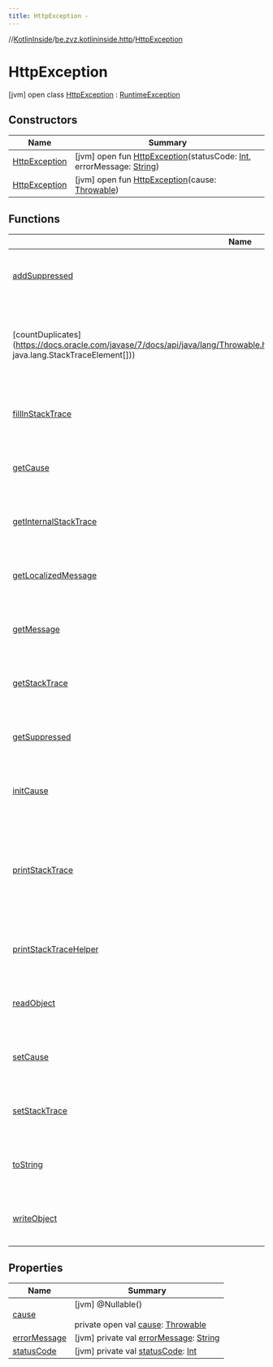 ```yaml
---
title: HttpException -
---
```

//[KotlinInside](../../index.md)/[be.zvz.kotlininside.http](../index.md)/[HttpException](index.md)



# HttpException  
 [jvm] open class [HttpException](index.md) : [RuntimeException](https://docs.oracle.com/javase/7/docs/api/java/lang/RuntimeException.html)   


## Constructors  
  
|  Name|  Summary| 
|---|---|
| [HttpException](-http-exception.md)|  [jvm] open fun [HttpException](-http-exception.md)(statusCode: [Int](https://kotlinlang.org/api/latest/jvm/stdlib/kotlin/-int/index.html), errorMessage: [String](https://docs.oracle.com/javase/7/docs/api/java/lang/String.html))   <br>
| [HttpException](-http-exception.md)|  [jvm] open fun [HttpException](-http-exception.md)(cause: [Throwable](https://docs.oracle.com/javase/7/docs/api/java/lang/Throwable.html))   <br>


## Functions  
  
|  Name|  Summary| 
|---|---|
| [addSuppressed](https://docs.oracle.com/javase/7/docs/api/java/lang/Throwable.html#addSuppressed(java.lang.Throwable))| [jvm]  <br>Content  <br>fun [addSuppressed](https://docs.oracle.com/javase/7/docs/api/java/lang/Throwable.html#addSuppressed(java.lang.Throwable))(exception: [Throwable](https://docs.oracle.com/javase/7/docs/api/java/lang/Throwable.html))  <br><br><br>
| [countDuplicates](https://docs.oracle.com/javase/7/docs/api/java/lang/Throwable.html#countDuplicates(java.lang.StackTraceElement[], java.lang.StackTraceElement[]))| [jvm]  <br>Content  <br>open fun [countDuplicates](https://docs.oracle.com/javase/7/docs/api/java/lang/Throwable.html#countDuplicates(java.lang.StackTraceElement[], java.lang.StackTraceElement[]))(currentStack: [Array](https://kotlinlang.org/api/latest/jvm/stdlib/kotlin/-array/index.html)<[StackTraceElement](https://docs.oracle.com/javase/7/docs/api/java/lang/StackTraceElement.html)>, parentStack: [Array](https://kotlinlang.org/api/latest/jvm/stdlib/kotlin/-array/index.html)<[StackTraceElement](https://docs.oracle.com/javase/7/docs/api/java/lang/StackTraceElement.html)>): [Int](https://kotlinlang.org/api/latest/jvm/stdlib/kotlin/-int/index.html)  <br><br><br>
| [fillInStackTrace](https://docs.oracle.com/javase/7/docs/api/java/lang/Throwable.html#fillInStackTrace())| [jvm]  <br>Content  <br>open fun [fillInStackTrace](https://docs.oracle.com/javase/7/docs/api/java/lang/Throwable.html#fillInStackTrace())(): [Throwable](https://docs.oracle.com/javase/7/docs/api/java/lang/Throwable.html)  <br><br><br>
| [getCause](https://docs.oracle.com/javase/7/docs/api/java/lang/Throwable.html#getCause())| [jvm]  <br>Content  <br>open fun [getCause](https://docs.oracle.com/javase/7/docs/api/java/lang/Throwable.html#getCause())(): [Throwable](https://docs.oracle.com/javase/7/docs/api/java/lang/Throwable.html)  <br><br><br>
| [getInternalStackTrace](https://docs.oracle.com/javase/7/docs/api/java/lang/Throwable.html#getInternalStackTrace())| [jvm]  <br>Content  <br>open fun [getInternalStackTrace](https://docs.oracle.com/javase/7/docs/api/java/lang/Throwable.html#getInternalStackTrace())(): [Array](https://kotlinlang.org/api/latest/jvm/stdlib/kotlin/-array/index.html)<[StackTraceElement](https://docs.oracle.com/javase/7/docs/api/java/lang/StackTraceElement.html)>  <br><br><br>
| [getLocalizedMessage](https://docs.oracle.com/javase/7/docs/api/java/lang/Throwable.html#getLocalizedMessage())| [jvm]  <br>Content  <br>open fun [getLocalizedMessage](https://docs.oracle.com/javase/7/docs/api/java/lang/Throwable.html#getLocalizedMessage())(): [String](https://docs.oracle.com/javase/7/docs/api/java/lang/String.html)  <br><br><br>
| [getMessage](https://docs.oracle.com/javase/7/docs/api/java/lang/Throwable.html#getMessage())| [jvm]  <br>Content  <br>open fun [getMessage](https://docs.oracle.com/javase/7/docs/api/java/lang/Throwable.html#getMessage())(): [String](https://docs.oracle.com/javase/7/docs/api/java/lang/String.html)  <br><br><br>
| [getStackTrace](https://docs.oracle.com/javase/7/docs/api/java/lang/Throwable.html#getStackTrace())| [jvm]  <br>Content  <br>open fun [getStackTrace](https://docs.oracle.com/javase/7/docs/api/java/lang/Throwable.html#getStackTrace())(): [Array](https://kotlinlang.org/api/latest/jvm/stdlib/kotlin/-array/index.html)<[StackTraceElement](https://docs.oracle.com/javase/7/docs/api/java/lang/StackTraceElement.html)>  <br><br><br>
| [getSuppressed](https://docs.oracle.com/javase/7/docs/api/java/lang/Throwable.html#getSuppressed())| [jvm]  <br>Content  <br>fun [getSuppressed](https://docs.oracle.com/javase/7/docs/api/java/lang/Throwable.html#getSuppressed())(): [Array](https://kotlinlang.org/api/latest/jvm/stdlib/kotlin/-array/index.html)<[Throwable](https://docs.oracle.com/javase/7/docs/api/java/lang/Throwable.html)>  <br><br><br>
| [initCause](https://docs.oracle.com/javase/7/docs/api/java/lang/Throwable.html#initCause(java.lang.Throwable))| [jvm]  <br>Content  <br>open fun [initCause](https://docs.oracle.com/javase/7/docs/api/java/lang/Throwable.html#initCause(java.lang.Throwable))(throwable: [Throwable](https://docs.oracle.com/javase/7/docs/api/java/lang/Throwable.html)): [Throwable](https://docs.oracle.com/javase/7/docs/api/java/lang/Throwable.html)  <br><br><br>
| [printStackTrace](https://docs.oracle.com/javase/7/docs/api/java/lang/Throwable.html#printStackTrace())| [jvm]  <br>Content  <br>open fun [printStackTrace](https://docs.oracle.com/javase/7/docs/api/java/lang/Throwable.html#printStackTrace())()  <br>open fun [printStackTrace](https://docs.oracle.com/javase/7/docs/api/java/lang/Throwable.html#printStackTrace(java.lang.Appendable, java.lang.StackTraceElement[], int, boolean, java.util.Set&lt;java.lang.Throwable&gt;))(err: [Appendable](https://docs.oracle.com/javase/7/docs/api/java/lang/Appendable.html), parentStack: [Array](https://kotlinlang.org/api/latest/jvm/stdlib/kotlin/-array/index.html)<[StackTraceElement](https://docs.oracle.com/javase/7/docs/api/java/lang/StackTraceElement.html)>, indents: [Int](https://kotlinlang.org/api/latest/jvm/stdlib/kotlin/-int/index.html), suppressed: [Boolean](https://kotlinlang.org/api/latest/jvm/stdlib/kotlin/-boolean/index.html), exceptionChainSet: [Set](https://docs.oracle.com/javase/7/docs/api/java/util/Set.html)<[Throwable](https://docs.oracle.com/javase/7/docs/api/java/lang/Throwable.html)>): [Array](https://kotlinlang.org/api/latest/jvm/stdlib/kotlin/-array/index.html)<[StackTraceElement](https://docs.oracle.com/javase/7/docs/api/java/lang/StackTraceElement.html)>  <br><br><br>
| [printStackTraceHelper](https://docs.oracle.com/javase/7/docs/api/java/lang/Throwable.html#printStackTraceHelper(java.lang.Appendable))| [jvm]  <br>Content  <br>open fun [printStackTraceHelper](https://docs.oracle.com/javase/7/docs/api/java/lang/Throwable.html#printStackTraceHelper(java.lang.Appendable))(appendable: [Appendable](https://docs.oracle.com/javase/7/docs/api/java/lang/Appendable.html))  <br><br><br>
| [readObject](https://docs.oracle.com/javase/7/docs/api/java/lang/Throwable.html#readObject(java.io.ObjectInputStream))| [jvm]  <br>Content  <br>open fun [readObject](https://docs.oracle.com/javase/7/docs/api/java/lang/Throwable.html#readObject(java.io.ObjectInputStream))(s: [ObjectInputStream](https://docs.oracle.com/javase/7/docs/api/java/io/ObjectInputStream.html))  <br><br><br>
| [setCause](https://docs.oracle.com/javase/7/docs/api/java/lang/Throwable.html#setCause(java.lang.Throwable))| [jvm]  <br>Content  <br>open fun [setCause](https://docs.oracle.com/javase/7/docs/api/java/lang/Throwable.html#setCause(java.lang.Throwable))(throwable: [Throwable](https://docs.oracle.com/javase/7/docs/api/java/lang/Throwable.html)): [Throwable](https://docs.oracle.com/javase/7/docs/api/java/lang/Throwable.html)  <br><br><br>
| [setStackTrace](https://docs.oracle.com/javase/7/docs/api/java/lang/Throwable.html#setStackTrace(java.lang.StackTraceElement[]))| [jvm]  <br>Content  <br>open fun [setStackTrace](https://docs.oracle.com/javase/7/docs/api/java/lang/Throwable.html#setStackTrace(java.lang.StackTraceElement[]))(trace: [Array](https://kotlinlang.org/api/latest/jvm/stdlib/kotlin/-array/index.html)<[StackTraceElement](https://docs.oracle.com/javase/7/docs/api/java/lang/StackTraceElement.html)>)  <br><br><br>
| [toString](https://docs.oracle.com/javase/7/docs/api/java/lang/Throwable.html#toString())| [jvm]  <br>Content  <br>open fun [toString](https://docs.oracle.com/javase/7/docs/api/java/lang/Throwable.html#toString())(): [String](https://docs.oracle.com/javase/7/docs/api/java/lang/String.html)  <br><br><br>
| [writeObject](https://docs.oracle.com/javase/7/docs/api/java/lang/Throwable.html#writeObject(java.io.ObjectOutputStream))| [jvm]  <br>Content  <br>open fun [writeObject](https://docs.oracle.com/javase/7/docs/api/java/lang/Throwable.html#writeObject(java.io.ObjectOutputStream))(s: [ObjectOutputStream](https://docs.oracle.com/javase/7/docs/api/java/io/ObjectOutputStream.html))  <br><br><br>


## Properties  
  
|  Name|  Summary| 
|---|---|
| [cause](index.md#be.zvz.kotlininside.http/HttpException/cause/#/PointingToDeclaration/)|  [jvm] @Nullable()  <br>  <br>private open val [cause](index.md#be.zvz.kotlininside.http/HttpException/cause/#/PointingToDeclaration/): [Throwable](https://docs.oracle.com/javase/7/docs/api/java/lang/Throwable.html)   <br>
| [errorMessage](index.md#be.zvz.kotlininside.http/HttpException/errorMessage/#/PointingToDeclaration/)|  [jvm] private val [errorMessage](index.md#be.zvz.kotlininside.http/HttpException/errorMessage/#/PointingToDeclaration/): [String](https://docs.oracle.com/javase/7/docs/api/java/lang/String.html)   <br>
| [statusCode](index.md#be.zvz.kotlininside.http/HttpException/statusCode/#/PointingToDeclaration/)|  [jvm] private val [statusCode](index.md#be.zvz.kotlininside.http/HttpException/statusCode/#/PointingToDeclaration/): [Int](https://kotlinlang.org/api/latest/jvm/stdlib/kotlin/-int/index.html)   <br>


